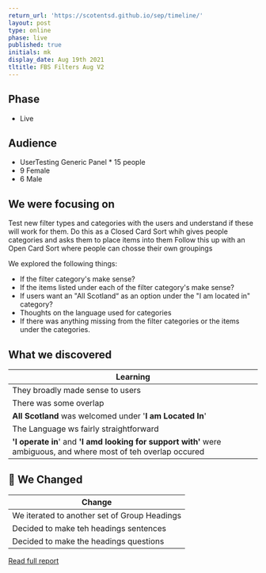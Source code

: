```yaml
---
return_url: 'https://scotentsd.github.io/sep/timeline/'
layout: post
type: online
phase: live
published: true
initials: mk
display_date: Aug 19th 2021
tltitle: FBS Filters Aug V2
---
```

## Phase
- Live

## Audience
- UserTesting Generic Panel * 15 people
 - 9 Female
 - 6 Male

## We were focusing on 
Test new filter types and categories with the users and understand if these will work for them. 
Do this as a Closed Card Sort whih gives people categories and asks them to place items into them 
Follow this up with an Open Card Sort where people can chosse their own groupings

We explored the following things: 

- If the filter category's make sense? 
- If the items listed under each of the filter category's make sense? 
- If users want an "All Scotland“ as an option under the "I am located in" category? 
- Thoughts on the language used for categories 
- If there was anything missing from the filter categories or the items under the categories.



## What we discovered
| Learning
| ---
| They broadly made sense to users
| There was some overlap
| **All Scotland** was welcomed under '**I am Located In**'
| The Language ws fairly straightforward
| **'I operate in**' and **'I amd looking for support with'** were ambiguous, and where most of teh overlap occured


## 🧰  We Changed  

| Change
| ---
| We iterated to another set of Group Headings
| Decided to make teh headings sentences
| Decided to make the headings questions


[Read full report](../files/2021-08-06-FBS-CardSort-Closed-Filters-Aug2021-V2.pptx)
<!--more-->
